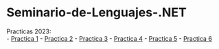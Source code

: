# Seminario-de-Lenguajes-.NET

Practicas 2023:
<br>
    - [Practica 1](/MD's/Practica1.md)
    - [Practica 2](/MD's/Practica2.md)
    - [Practica 3](/MD's/Practica3.md)
    - [Practica 4](/MD's/Practica4.md)
    - [Practica 5](/MD's/Practica3.md)
    - [Practica 6](/MD's/Practica4.md)
